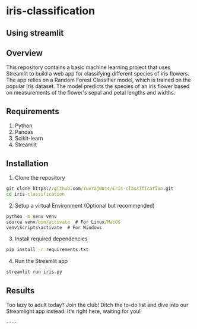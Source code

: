 # iris-classification
## Using streamlit
## Overview
This repository contains a basic machine learning project that uses Streamlit to build a web app for classifying different species of iris flowers. The app relies on a Random Forest Classifier model, which is trained on the popular Iris dataset. The model predicts the species of an iris flower based on measurements of the flower's sepal and petal lengths and widths.
## Requirements
1. Python
2. Pandas
3. Scikit-learn
4. Streamlit
## Installation
1. Clone the repository
```cmd
git clone https://github.com/Yuvraj0014/iris-classification.git
cd iris-classification
```
2. Setup a virtual Environment (Optional but recommended)
```cmd
python -m venv venv
source venv/bin/activate  # For Linux/MacOS
venv\Scripts\activate  # For Windows
```
3. Install required dependencies
```cmd
pip install -r requirements.txt
```
4. Run the Streamlit app
```cmd
streamlit run iris.py
```
## Results
Too lazy to adult today? Join the club! Ditch the to-do list and dive into our Streamlight app instead. It's right here, waiting for you!
```cmd
----
```
